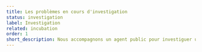 ```yaml
---
title: Les problèmes en cours d'investigation
status: investigation
label: Investigation
related: incubation
order: 1
short_description: Nous accompagnons un agent public pour investiguer un irritant ou un problème de politique publique
---
```

